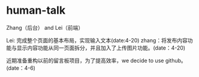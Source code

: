 # human-talk
Zhang（后台） and Lei（前端） 

Lei: 完成整个页面的基本布局，实现输入文本(date:4-20)
zhang：将发布内容功能与显示内容功能从同一页面拆分，并且加入了上传图片功能。(date：4-20)

近期准备重构以前的留言板项目，为了提高效率，we decide to use github。(date：4-6)
